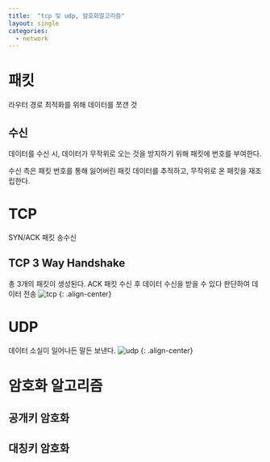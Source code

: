 ```yaml
---
title:  "tcp 및 udp, 암호화알고리즘"
layout: single
categories:
  - network
---
```


# 패킷
라우터 경로 최적화를 위해 데이터를 쪼갠 것
## 수신
데이터를 수신 시, 데이터가 무작위로 오는 것을 방지하기 위해 패킷에 번호를 부여한다.

수신 측은 패킷 번호를 통해 잃어버린 패킷 데이터를 추적하고, 무작위로 온 패킷을 재조립한다.


# TCP
SYN/ACK 패킷 송수신
## TCP 3 Way Handshake
총 3개의 패킷이 생성된다. ACK 패킷 수신 후 데이터 수신을 받을 수 있다 판단하여 데이터 전송
![tcp](https://github.com/kimhyunso/kimhyunso.github.io/assets/87798982/84446510-4a4a-4421-8635-8dc43fbcfd9c)
{: .align-center}

# UDP
데이터 소실이 일어나든 말든 보낸다.
![udp](https://github.com/kimhyunso/kimhyunso.github.io/assets/87798982/57e4f45f-bd2b-4498-904a-b4fd3781cfeb)
{: .align-center}


# 암호화 알고리즘
## 공개키 암호화

## 대칭키 암호화



